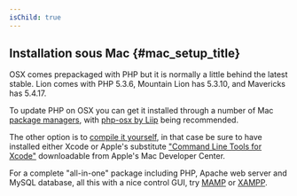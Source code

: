 ```yaml
---
isChild: true
---
```


## Installation sous Mac  {#mac_setup_title}

OSX comes prepackaged with PHP but it is normally a little behind the latest stable. Lion comes with PHP 5.3.6,
Mountain Lion has 5.3.10, and Mavericks has 5.4.17.

To update PHP on OSX you can get it installed through a number of Mac [package managers][mac-package-managers], with
[php-osx by Liip][php-osx-downloads] being recommended.

The other option is to [compile it yourself][mac-compile], in that case be sure to have installed either Xcode or
Apple's substitute ["Command Line Tools for Xcode"][apple-developer] downloadable from Apple's Mac Developer Center.

For a complete "all-in-one" package including PHP, Apache web server and MySQL database, all this with a nice control
GUI, try [MAMP][mamp-downloads] or [XAMPP][xampp].

[mac-package-managers]: http://www.php.net/manual/en/install.macosx.packages.php
[mac-compile]: http://www.php.net/manual/en/install.macosx.compile.php
[xcode-gcc-substitution]: https://github.com/kennethreitz/osx-gcc-installer
[apple-developer]: https://developer.apple.com/downloads
[mamp-downloads]: http://www.mamp.info/en/downloads/index.html
[php-osx-downloads]: http://php-osx.liip.ch/
[xampp]: http://www.apachefriends.org/en/xampp.html

